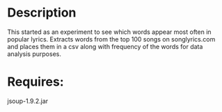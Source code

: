 # Description
This started as an experiment to see which words appear most often in popular lyrics.
Extracts words from the top 100 songs on songlyrics.com and places them in a csv along with frequency of the words for data analysis purposes.

# Requires:
jsoup-1.9.2.jar
